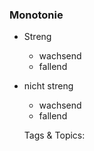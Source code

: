 ### Monotonie

- Streng

	- wachsend
	- fallend

- nicht streng

	- wachsend
	- fallend

   Tags & Topics:
   